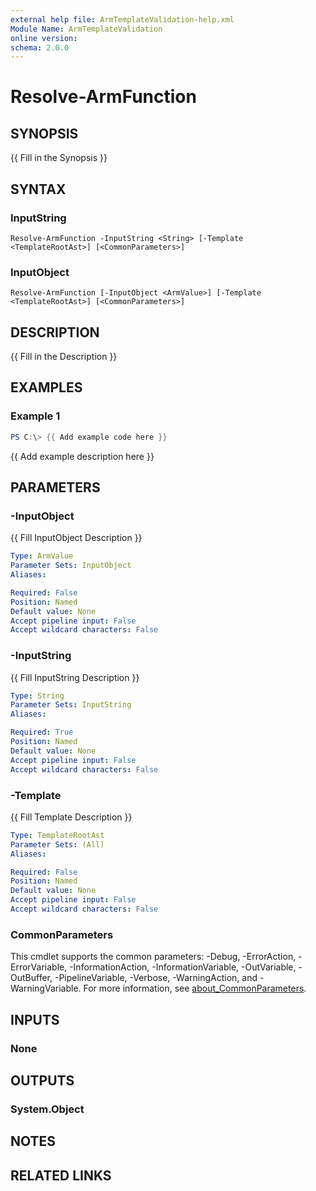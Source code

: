 ```yaml
---
external help file: ArmTemplateValidation-help.xml
Module Name: ArmTemplateValidation
online version:
schema: 2.0.0
---
```


# Resolve-ArmFunction

## SYNOPSIS
{{ Fill in the Synopsis }}

## SYNTAX

### InputString
```
Resolve-ArmFunction -InputString <String> [-Template <TemplateRootAst>] [<CommonParameters>]
```

### InputObject
```
Resolve-ArmFunction [-InputObject <ArmValue>] [-Template <TemplateRootAst>] [<CommonParameters>]
```

## DESCRIPTION
{{ Fill in the Description }}

## EXAMPLES

### Example 1
```powershell
PS C:\> {{ Add example code here }}
```

{{ Add example description here }}

## PARAMETERS

### -InputObject
{{ Fill InputObject Description }}

```yaml
Type: ArmValue
Parameter Sets: InputObject
Aliases:

Required: False
Position: Named
Default value: None
Accept pipeline input: False
Accept wildcard characters: False
```

### -InputString
{{ Fill InputString Description }}

```yaml
Type: String
Parameter Sets: InputString
Aliases:

Required: True
Position: Named
Default value: None
Accept pipeline input: False
Accept wildcard characters: False
```

### -Template
{{ Fill Template Description }}

```yaml
Type: TemplateRootAst
Parameter Sets: (All)
Aliases:

Required: False
Position: Named
Default value: None
Accept pipeline input: False
Accept wildcard characters: False
```

### CommonParameters
This cmdlet supports the common parameters: -Debug, -ErrorAction, -ErrorVariable, -InformationAction, -InformationVariable, -OutVariable, -OutBuffer, -PipelineVariable, -Verbose, -WarningAction, and -WarningVariable. For more information, see [about_CommonParameters](http://go.microsoft.com/fwlink/?LinkID=113216).

## INPUTS

### None

## OUTPUTS

### System.Object
## NOTES

## RELATED LINKS
